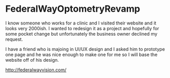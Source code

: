 # FederalWayOptometryRevamp

I know someone who works for a clinic and I visited their website and it looks very 2000ish. I wanted to redesign it as a project and hopefully for some pocket change but unfortunately the business owner declined my request.

I have a friend who is majoing in UI/UX design and I asked him to prototype one page and he was nice enough to make one for me so I will base the website off of his design.

http://federalwayvision.com/
